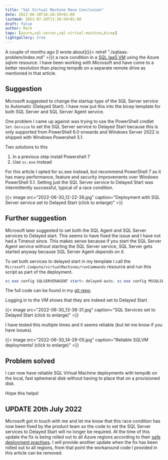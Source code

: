 ```yaml
---
title: "Sql Virtual Machine Race Conclusion"
date: 2022-06-30T16:28:59+01:00
lastmod: 2022-07-20T11:10:59+01:00
draft: false
author: Mark
tags: [azure,sql-server,sql-virtual-machine,bicep]
lightgallery: true
---
```

A couple of months ago [I wrote about]({{< relref "./sqliaas-problem/index.md" >}}) a race condition in a [SQL IaaS VM](https://docs.microsoft.com/en-us/azure/azure-sql/virtual-machines/?view=azuresql) using the Azure sqlvm resource. I have been working with Microsoft and have come to a better resolution than placing tempdb on a separate remote drive as mentioned in that article.

## Suggestion

Microsoft suggested to change the startup type of the SQL Server service to Automatic (Delayed Start). I have now put this into the bicep template for both SQL Server and SQL Server Agent service. 

One problem I came up against was trying to use the PowerShell cmdlet `Set-Service` to set the SQL Server service to Delayed Start because this is only supported from PowerShell 6.0 onwards and Windows Server 2022 is shipped with Windows Powershell 5.1.

Two solutions to this

1. In a previous step install Powershell 7
1. Use `sc.exe` instead

For this article I opted for sc.exe instead, but recommend PowerShell 7 as it has many performance, feature and security improvements over Windows PowerShell 5.1. Setting just the SQL Server service to Delayed Start was intermittently successful, typical of a race condition.

{{< image src="2022-06-30_12-22-38.jpg" caption="Deployment with SQL Server service set to Delayed Start (click to enlarge)" >}}

## Further suggestion

Microsoft later suggested to set both the SQL Agent and SQL Server services to Delayed start. This seems to have fixed the issue and I have not had a Timeout since. This makes sense because if you start the SQL Server Agent service without starting the SQL Server service, SQL Server gets started anyway because SQL Server Agent *depends on it*.


 To set both services to delayed start in my template I call the `Microsoft.Compute/virtualMachines/runCommands` resource and run this script as part of the deployment.

```powershell
sc.exe config SQLSERVERAGENT start= delayed-auto; sc.exe config MSSQLSERVER start= delayed-auto;
```

The full code can be found in my [git repo](https://github.com/markallisongit/sqliaas-demo).

Logging in to the VM shows that they are indeed set to Delayed Start.

{{< image src="2022-06-30_13-38-31.jpg" caption="SQL Services set to Delayed Start (click to enlarge)" >}}

I have tested this multiple times and it seems reliable (but let me know if you have issues).

{{< image src="2022-06-30_14-29-05.jpg" caption="Reliable SQLVM deployments! (click to enlarge)" >}}


## Problem solved

I can now have reliable SQL Virtual Machine deployments with tempdb on the local, fast ephemeral disk without having to place that on a provisioned disk.

Hope this helps!

## UPDATE 20th July 2022

Microsoft got in touch with me and let me know that this race condition has now been fixed by the product team so the code to set the SQL Server services to Delayed Start will no longer be required. At the time of this update the fix is being rolled out to all Azure regions according to their [safe deployment practises](https://azure.microsoft.com/en-us/blog/advancing-safe-deployment-practices/#:~:text=%20Advancing%20safe%20deployment%20practices%20%201%20Changing,the%20entire%20rollout%20process%20is%20completely...%20More%20). I will provide another update when the fix has been rolled out to all regions, from that point the workaround code I provided in this article can be removed.